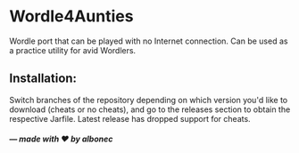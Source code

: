 # Wordle4Aunties

Wordle port that can be played with no Internet connection. Can be used as a practice utility for avid Wordlers.

## Installation:

Switch branches of the repository depending on which version you'd like to download (cheats or no cheats), and go to the releases section to obtain the respective Jarfile. Latest release has dropped support for cheats.


##### — made with :heart: by albonec
